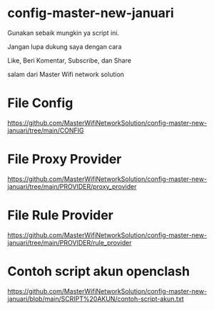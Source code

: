 # config-master-new-januari
Gunakan sebaik mungkin ya script ini.

Jangan lupa dukung saya dengan cara

Like, Beri Komentar, Subscribe, dan Share

salam dari
Master Wifi network solution

# File Config
https://github.com/MasterWifiNetworkSolution/config-master-new-januari/tree/main/CONFIG

# File Proxy Provider
https://github.com/MasterWifiNetworkSolution/config-master-new-januari/tree/main/PROVIDER/proxy_provider

# File Rule Provider
https://github.com/MasterWifiNetworkSolution/config-master-new-januari/tree/main/PROVIDER/rule_provider

# Contoh script akun openclash
https://github.com/MasterWifiNetworkSolution/config-master-new-januari/blob/main/SCRIPT%20AKUN/contoh-script-akun.txt
